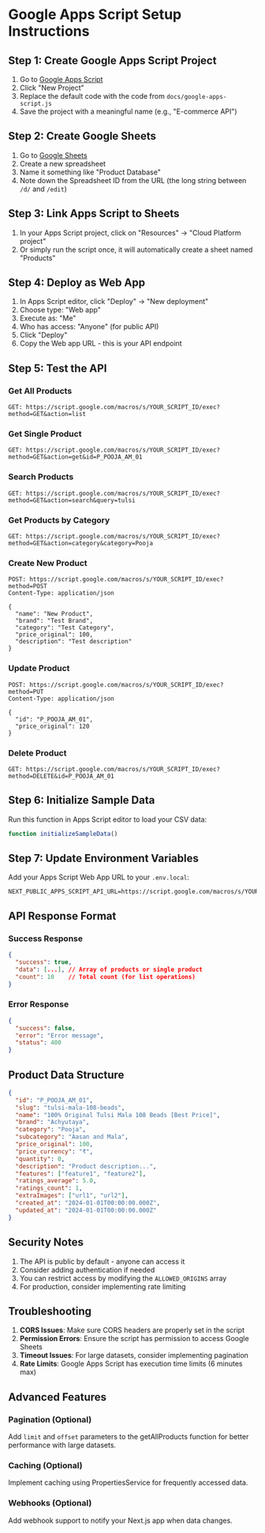 # Google Apps Script Setup Instructions

## Step 1: Create Google Apps Script Project

1. Go to [Google Apps Script](https://script.google.com/)
2. Click "New Project"
3. Replace the default code with the code from `docs/google-apps-script.js`
4. Save the project with a meaningful name (e.g., "E-commerce API")

## Step 2: Create Google Sheets

1. Go to [Google Sheets](https://sheets.google.com/)
2. Create a new spreadsheet
3. Name it something like "Product Database"
4. Note down the Spreadsheet ID from the URL (the long string between `/d/` and `/edit`)

## Step 3: Link Apps Script to Sheets

1. In your Apps Script project, click on "Resources" → "Cloud Platform project"
2. Or simply run the script once, it will automatically create a sheet named "Products"

## Step 4: Deploy as Web App

1. In Apps Script editor, click "Deploy" → "New deployment"
2. Choose type: "Web app"
3. Execute as: "Me"
4. Who has access: "Anyone" (for public API)
5. Click "Deploy"
6. Copy the Web app URL - this is your API endpoint

## Step 5: Test the API

### Get All Products
```
GET: https://script.google.com/macros/s/YOUR_SCRIPT_ID/exec?method=GET&action=list
```

### Get Single Product
```
GET: https://script.google.com/macros/s/YOUR_SCRIPT_ID/exec?method=GET&action=get&id=P_POOJA_AM_01
```

### Search Products
```
GET: https://script.google.com/macros/s/YOUR_SCRIPT_ID/exec?method=GET&action=search&query=tulsi
```

### Get Products by Category
```
GET: https://script.google.com/macros/s/YOUR_SCRIPT_ID/exec?method=GET&action=category&category=Pooja
```

### Create New Product
```
POST: https://script.google.com/macros/s/YOUR_SCRIPT_ID/exec?method=POST
Content-Type: application/json

{
  "name": "New Product",
  "brand": "Test Brand",
  "category": "Test Category",
  "price_original": 100,
  "description": "Test description"
}
```

### Update Product
```
POST: https://script.google.com/macros/s/YOUR_SCRIPT_ID/exec?method=PUT
Content-Type: application/json

{
  "id": "P_POOJA_AM_01",
  "price_original": 120
}
```

### Delete Product
```
GET: https://script.google.com/macros/s/YOUR_SCRIPT_ID/exec?method=DELETE&id=P_POOJA_AM_01
```

## Step 6: Initialize Sample Data

Run this function in Apps Script editor to load your CSV data:

```javascript
function initializeSampleData()
```

## Step 7: Update Environment Variables

Add your Apps Script Web App URL to your `.env.local`:

```
NEXT_PUBLIC_APPS_SCRIPT_API_URL=https://script.google.com/macros/s/YOUR_SCRIPT_ID/exec
```

## API Response Format

### Success Response
```json
{
  "success": true,
  "data": [...], // Array of products or single product
  "count": 10    // Total count (for list operations)
}
```

### Error Response
```json
{
  "success": false,
  "error": "Error message",
  "status": 400
}
```

## Product Data Structure

```json
{
  "id": "P_POOJA_AM_01",
  "slug": "tulsi-mala-108-beads",
  "name": "100% Original Tulsi Mala 108 Beads [Best Price]",
  "brand": "Achyutaya",
  "category": "Pooja",
  "subcategory": "Aasan and Mala",
  "price_original": 100,
  "price_currency": "₹",
  "quantity": 0,
  "description": "Product description...",
  "features": ["feature1", "feature2"],
  "ratings_average": 5.0,
  "ratings_count": 1,
  "extraImages": ["url1", "url2"],
  "created_at": "2024-01-01T00:00:00.000Z",
  "updated_at": "2024-01-01T00:00:00.000Z"
}
```

## Security Notes

1. The API is public by default - anyone can access it
2. Consider adding authentication if needed
3. You can restrict access by modifying the `ALLOWED_ORIGINS` array
4. For production, consider implementing rate limiting

## Troubleshooting

1. **CORS Issues**: Make sure CORS headers are properly set in the script
2. **Permission Errors**: Ensure the script has permission to access Google Sheets
3. **Timeout Issues**: For large datasets, consider implementing pagination
4. **Rate Limits**: Google Apps Script has execution time limits (6 minutes max)

## Advanced Features

### Pagination (Optional)
Add `limit` and `offset` parameters to the getAllProducts function for better performance with large datasets.

### Caching (Optional)
Implement caching using PropertiesService for frequently accessed data.

### Webhooks (Optional)
Add webhook support to notify your Next.js app when data changes.
